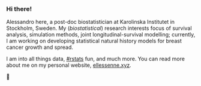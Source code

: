 ### Hi there!

Alessandro here, a post-doc biostatistician at Karolinska Institutet in Stockholm, Sweden. 
My (_biostatistical_) research interests focus of survival analysis, simulation methods, joint longitudinal-survival modelling; currently, I am working on developing statistical natural history models for breast cancer growth and spread.

I am into all things data, [#rstats](https://twitter.com/hashtag/rstats) fun, and much more.
You can read more about me on my personal website, [ellessenne.xyz](https://www.ellessenne.xyz/). 

👋
